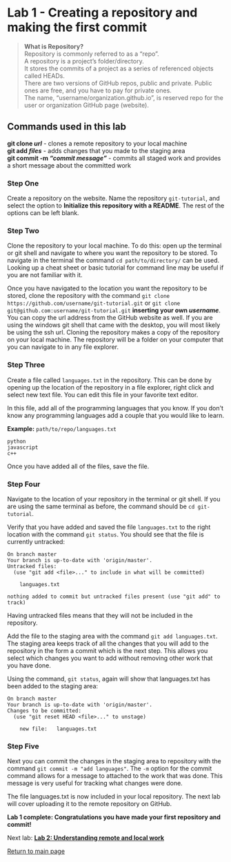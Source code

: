# Lab 1 - Creating a repository and making the first commit

>**What is Repository?**  
Repository is commonly referred to as a “repo”.  
A repository is a project’s folder/directory.  
It stores the commits of a project as a series of referenced objects called HEADs.  
There are two versions of GitHub repos, public and private. Public ones are free, and you have to pay for private ones.  
The name, “username/organization.github.io”, is reserved repo for the user or organization GitHub page (website).

## Commands used in this lab

**git clone _url_** - clones a remote repository to your local machine  
**git add _files_** - adds changes that you made to the staging area  
**git commit -m _“commit message”_** - commits all staged work and provides a short message about the committed work


### Step One

Create a repository on the website. Name the repository `git-tutorial`, and select the option to **Initialize this repository with a README**. The rest of the options can be left blank.

### Step Two

Clone the repository to your local machine. To do this: open up the terminal or git shell and navigate to where you want the repository to be stored. To navigate in the terminal the command `cd path/to/directory/` can be used. Looking up a cheat sheet or basic tutorial for command line may be useful if you are not familiar with it.

Once you have navigated to the location you want the repository to be stored, clone the repository with the command `git clone https://github.com/username/git-tutorial.git` or `git clone git@github.com:username/git-tutorial.git` **inserting your own _username_**. You can copy the url address from the GitHub website as well. If you are using the windows git shell that came with the desktop, you will most likely be using the ssh url. Cloning the repository makes a copy of the repository on your local machine. The repository will be a folder on your computer that you can navigate to in any file explorer.

### Step Three

Create a file called `languages.txt` in the repository. This can be done by opening up the location of the repository in a file explorer, right click and select new text file. You can edit this file in your favorite text editor.

In this file, add all of the programming languages that you know. If you don't know any programming languages add a couple that you would like to learn.

**Example:** `path/to/repo/languages.txt`

```
python
javascript
c++
```

Once you have added all of the files, save the file.

### Step Four

Navigate to the location of your repository in the terminal or git shell. If you are using the same terminal as before, the command should be `cd git-tutorial`.

Verify that you have added and saved the file `languages.txt` to the right location with the command `git status`. You should see that the file is currently untracked:

```
On branch master
Your branch is up-to-date with 'origin/master'.
Untracked files:
  (use "git add <file>..." to include in what will be committed)

	languages.txt

nothing added to commit but untracked files present (use "git add" to track)
```

Having untracked files means that they will not be included in the repository.

Add the file to the staging area with the command `git add languages.txt`. The staging area keeps track of all the changes that you will add to the repository in the form a commit which is the next step. This allows you select which changes you want to add without removing other work that you have done.

Using the command, `git status`, again will show that languages.txt has been added to the staging area:

```
On branch master
Your branch is up-to-date with 'origin/master'.
Changes to be committed:
  (use "git reset HEAD <file>..." to unstage)

	new file:   languages.txt

```

### Step Five

Next you can commit the changes in the staging area to repository with the command `git commit -m "add languages"`. The `-m` option for the commit command allows for a message to attached to the work that was done. This message is very useful for tracking what changes were done.

The file languages.txt is now included in your local repository. The next lab will cover uploading it to the remote repository on GitHub.

**Lab 1 complete: Congratulations you have made your first repository and commit!**

Next lab:
**[Lab 2: Understanding remote and local work](Lab2.md)**

[Return to main page](https://github.com/davidjcastner/git-tutorial)
